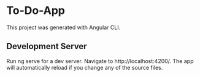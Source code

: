 # To-Do-App

This project was generated with Angular CLI.

## Development Server

Run ng serve for a dev server. Navigate to http://localhost:4200/. The app will automatically reload if you change any of the source files.
